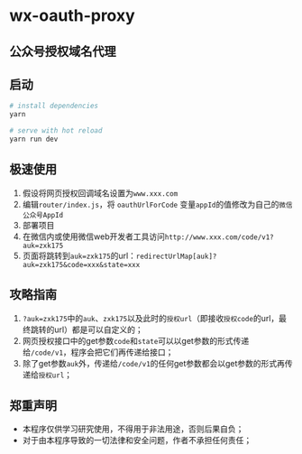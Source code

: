 # wx-oauth-proxy

## 公众号授权域名代理

## 启动

``` bash
# install dependencies
yarn

# serve with hot reload
yarn run dev
```

## 极速使用
1. 假设将网页授权回调域名设置为`www.xxx.com`
2. 编辑`router/index.js`，将 `oauthUrlForCode` 变量`appId`的值修改为自己的`微信公众号AppId`
3. 部署项目
4. 在微信内或使用微信web开发者工具访问`http://www.xxx.com/code/v1?auk=zxk175`
5. 页面将跳转到`auk=zxk175`的url：`redirectUrlMap[auk]?auk=zxk175&code=xxx&state=xxx`

## 攻略指南
1. `?auk=zxk175`中的`auk`、`zxk175`以及此时的`授权url`（即接收`授权code`的url，最终跳转的url）都是可以自定义的；
2. 网页授权接口中的get参数`code`和`state`可以以get参数的形式传递给`/code/v1`，程序会把它们再传递给接口；
3. 除了get参数`auk`外，传递给`/code/v1`的任何get参数都会以get参数的形式再传递给`授权url`；

## 郑重声明
* 本程序仅供学习研究使用，不得用于非法用途，否则后果自负；
* 对于由本程序导致的一切法律和安全问题，作者不承担任何责任；
